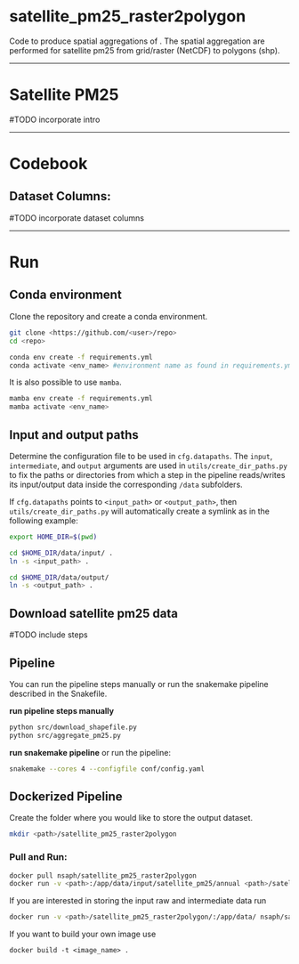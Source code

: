 # satellite_pm25_raster2polygon

Code to produce spatial aggregations of [](). The spatial aggregation are performed for satellite pm25 from grid/raster (NetCDF) to polygons (shp).

---

# Satellite PM25

#TODO incorporate intro

---

# Codebook

## Dataset Columns:

#TODO incorporate dataset columns

---

# Run

## Conda environment

Clone the repository and create a conda environment.

```bash
git clone <https://github.com/<user>/repo>
cd <repo>

conda env create -f requirements.yml
conda activate <env_name> #environment name as found in requirements.yml
```

It is also possible to use `mamba`.

```bash
mamba env create -f requirements.yml
mamba activate <env_name>
```

## Input and output paths

Determine the configuration file to be used in `cfg.datapaths`. The `input`, `intermediate`, and `output` arguments are used in `utils/create_dir_paths.py` to fix the paths or directories from which a step in the pipeline reads/writes its input/output data inside the corresponding `/data` subfolders.

If `cfg.datapaths` points to `<input_path>` or `<output_path>`, then `utils/create_dir_paths.py` will automatically create a symlink as in the following example:

```bash
export HOME_DIR=$(pwd)

cd $HOME_DIR/data/input/ .
ln -s <input_path> . 

cd $HOME_DIR/data/output/
ln -s <output_path> . 
```

## Download satellite pm25 data

#TODO include steps

## Pipeline

You can run the pipeline steps manually or run the snakemake pipeline described in the Snakefile.

**run pipeline steps manually**

```bash
python src/download_shapefile.py
python src/aggregate_pm25.py
```

**run snakemake pipeline**
or run the pipeline:

```bash
snakemake --cores 4 --configfile conf/config.yaml
```

## Dockerized Pipeline

Create the folder where you would like to store the output dataset.

```bash 
mkdir <path>/satellite_pm25_raster2polygon
```

### Pull and Run:

```bash
docker pull nsaph/satellite_pm25_raster2polygon
docker run -v <path>:/app/data/input/satellite_pm25/annual <path>/satellite_pm25_raster2polygon/:/app/data/output/satellite_pm25_raster2polygon nsaph/satellite_pm25_raster2polygon
```  

If you are interested in storing the input raw and intermediate data run

```bash
docker run -v <path>/satellite_pm25_raster2polygon/:/app/data/ nsaph/satellite_pm25_raster2polygon
```

If you want to build your own image use
```
docker build -t <image_name> .
```

